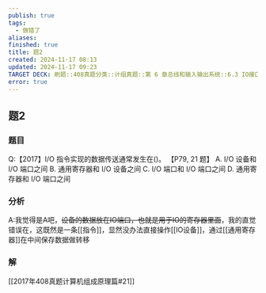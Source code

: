 ```yaml
---
publish: true
tags:
  - 做错了
aliases: 
finished: true
title: 题2
created: 2024-11-17 08:13
updated: 2024-11-17 09:23
TARGET DECK: 刷题::408真题分类::计组真题::第 6 章总线和输入输出系统::6.3 IO接口::题2
error: true
---
```

## 题2
### 题目
Q:【2017】I/O 指令实现的数据传送通常发生在()。 【P79, 21 题】
A. $\mathrm{I}/\mathrm{O}$ 设备和 $\mathrm{I}/\mathrm{O}$ 端口之间
B. 通用寄存器和 $\mathrm{I}/\mathrm{O}$ 设备之间
C. $\mathrm{I}/\mathrm{O}$ 端口和 $\mathrm{I}/\mathrm{O}$ 端口之间
D. 通用寄存器和 I/O 端口之间
### 分析
A:我觉得是A吧，~~设备的数据放在IO端口，也就是用于IO的寄存器里面~~，我的直觉错误在，这既然是一条[[指令]]，显然没办法直接操作[[IO设备]]，通过[[通用寄存器]]在中间保存数据做转移
### 解
[[2017年408真题计算机组成原理篇#21]]
<!--ID: 1732188632687-->

